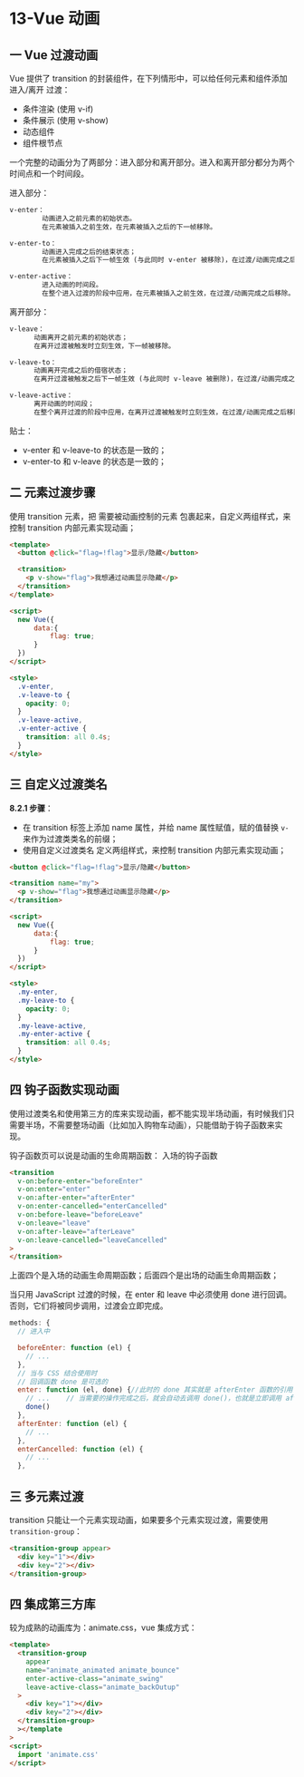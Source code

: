 # 13-Vue 动画

## 一 Vue 过渡动画

Vue 提供了 transition 的封装组件，在下列情形中，可以给任何元素和组件添加 进入/离开 过渡：

- 条件渲染 (使用 v-if)
- 条件展示 (使用 v-show)
- 动态组件
- 组件根节点

一个完整的动画分为了两部分：进入部分和离开部分。进入和离开部分都分为两个时间点和一个时间段。

进入部分：

```txt
v-enter：
        动画进入之前元素的初始状态。
        在元素被插入之前生效，在元素被插入之后的下一帧移除。

v-enter-to：
        动画进入完成之后的结束状态；
        在元素被插入之后下一帧生效 (与此同时 v-enter 被移除)，在过渡/动画完成之后移除。

v-enter-active：
        进入动画的时间段。
        在整个进入过渡的阶段中应用，在元素被插入之前生效，在过渡/动画完成之后移除。这个类可以被用来定义进入过渡的过程时间，延迟和曲线函数。
```

离开部分：

```txt
v-leave：
      动画离开之前元素的初始状态；
      在离开过渡被触发时立刻生效，下一帧被移除。

v-leave-to：
      动画离开完成之后的借宿状态；
      在离开过渡被触发之后下一帧生效 (与此同时 v-leave 被删除)，在过渡/动画完成之后移除。

v-leave-active：
      离开动画的时间段；
      在整个离开过渡的阶段中应用，在离开过渡被触发时立刻生效，在过渡/动画完成之后移除。这个类可以被用来定义离开过渡的过程时间，延迟和曲线函数。
```

贴士：

- v-enter 和 v-leave-to 的状态是一致的；
- v-enter-to 和 v-leave 的状态是一致的；

## 二 元素过渡步骤

使用 transition 元素，把 需要被动画控制的元素 包裹起来，自定义两组样式，来控制 transition 内部元素实现动画；

```html
<template>
  <button @click="flag=!flag">显示/隐藏</button>

  <transition>
    <p v-show="flag">我想通过动画显示隐藏</p>
  </transition>
</template>

<script>
  new Vue({
      data:{
          flag: true;
      }
  })
</script>

<style>
  .v-enter,
  .v-leave-to {
    opacity: 0;
  }
  .v-leave-active,
  .v-enter-active {
    transition: all 0.4s;
  }
</style>
```

## 三 自定义过渡类名

**8.2.1 步骤**：

- 在 transition 标签上添加 name 属性，并给 name 属性赋值，赋的值替换 `v-` 来作为过渡类类名的前缀；
- 使用自定义过渡类名 定义两组样式，来控制 transition 内部元素实现动画；

```html
<button @click="flag=!flag">显示/隐藏</button>

<transition name="my">
  <p v-show="flag">我想通过动画显示隐藏</p>
</transition>

<script>
  new Vue({
      data:{
          flag: true;
      }
  })
</script>

<style>
  .my-enter,
  .my-leave-to {
    opacity: 0;
  }
  .my-leave-active,
  .my-enter-active {
    transition: all 0.4s;
  }
</style>
```

## 四 钩子函数实现动画

使用过渡类名和使用第三方的库来实现动画，都不能实现半场动画，有时候我们只需要半场，不需要整场动画（比如加入购物车动画），只能借助于钩子函数来实现。

钩子函数页可以说是动画的生命周期函数：
入场的钩子函数

```html
<transition
  v-on:before-enter="beforeEnter"
  v-on:enter="enter"
  v-on:after-enter="afterEnter"
  v-on:enter-cancelled="enterCancelled"
  v-on:before-leave="beforeLeave"
  v-on:leave="leave"
  v-on:after-leave="afterLeave"
  v-on:leave-cancelled="leaveCancelled"
>
</transition>
```

上面四个是入场的动画生命周期函数；后面四个是出场的动画生命周期函数；

当只用 JavaScript 过渡的时候，在 enter 和 leave 中必须使用 done 进行回调。否则，它们将被同步调用，过渡会立即完成。

```js
methods: {
  // 进入中

  beforeEnter: function (el) {
    // ...
  },
  // 当与 CSS 结合使用时
  // 回调函数 done 是可选的
  enter: function (el, done) {//此时的 done 其实就是 afterEnter 函数的引用
    // ...    // 当需要的操作完成之后，就会自动去调用 done()，也就是立即调用 afterEnter 函数；
    done()
  },
  afterEnter: function (el) {
    // ...
  },
  enterCancelled: function (el) {
    // ...
  },
```

## 三 多元素过渡

transition 只能让一个元素实现动画，如果要多个元素实现过渡，需要使用 `transition-group`：

```html
<transition-group appear>
  <div key="1"></div>
  <div key="2"></div>
</transition-group>
```

## 四 集成第三方库

较为成熟的动画库为：animate.css，vue 集成方式：

```html
<template>
  <transition-group
    appear
    name="animate_animated animate_bounce"
    enter-active-class="animate_swing"
    leave-active-class="animate_backOutup"
  >
    <div key="1"></div>
    <div key="2"></div>
  </transition-group>
  ></template
>
<script>
  import 'animate.css'
</script>
```
